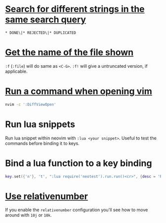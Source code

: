 # [Search for different strings in the same search query](https://neovim.io/doc/user/pattern.html#_2.-the-definition-of-a-pattern)

```
* DONE\|* REJECTED\|* DUPLICATED
```
# [Get the name of the file shown](https://stackoverflow.com/questions/4111696/display-name-of-the-current-file-in-vim)

`:f` (`:file`) will do same as `<C-G>`. `:f!` will give a untruncated version, if applicable.

# [Run a command when opening vim](https://vi.stackexchange.com/questions/846/how-can-i-start-vim-and-then-execute-a-particular-command-that-includes-a-fro)

```bash
nvim -c ':DiffViewOpen'
```
# Run lua snippets

Run lua snippet within neovim with `:lua <your snippet>`. Useful to test the commands before binding it to keys.

# Bind a lua function to a key binding

```lua
key.set({'n'}, 't', ":lua require('neotest').run.run()<cr>", {desc = 'Run the closest test'})
```

# [Use relativenumber](https://koenwoortman.com/vim-relative-line-numbers/)

If you enable the `relativenumber` configuration you'll see how to move around with `10j` or `10k`.
